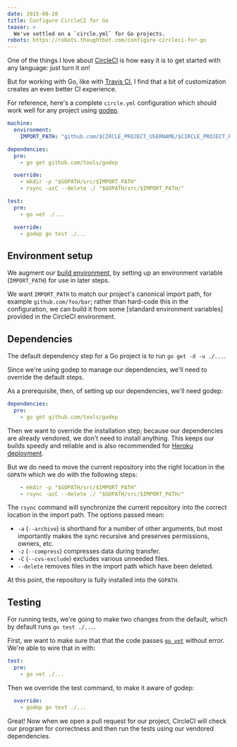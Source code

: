 ```yaml
---
date: 2015-08-28
title: Configure CircleCI for Go
teaser: >
  We've settled on a `circle.yml` for Go projects.
robots: https://robots.thoughtbot.com/configure-circleci-for-go
---
```


One of the things I love about [CircleCI]
is how easy it is to get started with any language:
just turn it on!

  [CircleCI]: https://circleci.com

But for working with Go,
like with [Travis CI],
I find that a bit of customization
creates an even better CI experience.

  [Travis CI]: https://robots.thoughtbot.com/configure-travis-ci-for-go

For reference,
here's a complete `circle.yml` configuration
which should work well
for any project using [godep].

  [godep]: https://github.com/tools/godep

```yml
machine:
  environment:
    IMPORT_PATH: "github.com/$CIRCLE_PROJECT_USERNAME/$CIRCLE_PROJECT_REPONAME"

dependencies:
  pre:
    - go get github.com/tools/godep

  override:
    - mkdir -p "$GOPATH/src/$IMPORT_PATH"
    - rsync -azC --delete ./ "$GOPATH/src/$IMPORT_PATH/"

test:
  pre:
    - go vet ./...

  override:
    - godep go test ./...
```

## Environment setup

We augment our [build environment],
by setting up an environment variable (`IMPORT_PATH`)
for use in later steps.

  [build environment]: https://circleci.com/docs/configuration#environment

We want `IMPORT_PATH` to match our project's
canonical import path,
for example `github.com/foo/bar`;
rather than hard-code this in the configuration,
we can build it from some [standard environment variables]
provided in the CircleCI environment.

  [standard environment variable]: https://circleci.com/docs/environment-variables

## Dependencies

The default dependency step for a Go project
is to run `go get -d -u ./...`.

Since we're using godep to manage our dependencies,
we'll need to override the default steps.

As a prerequisite, then, of setting up our dependencies,
we'll need godep:

```yml
dependencies:
  pre:
    - go get github.com/tools/godep
```

Then we want to override the installation step;
because our dependencies are already vendored,
we don't need to install anything.
This keeps our builds speedy and reliable
and is also recommended for [Heroku deployment].

  [Heroku deployment]: https://devcenter.heroku.com/articles/go-dependencies-via-godep

But we do need to move the current repository
into the right location in the `GOPATH`
which we do with the following steps:

```yml
    - mkdir -p "$GOPATH/src/$IMPORT_PATH"
    - rsync -azC --delete ./ "$GOPATH/src/$IMPORT_PATH/"
```

The `rsync` command will synchronize
the current repository into the correct location in the import path.
The options passed mean:

  * `-a` (`--archive`) is shorthand for a number of other arguments,
    but most importantly makes the sync recursive
    and preserves permissions, owners, etc.
  * `-z` (`--compress`) compresses data during transfer.
  * `-C` (`--cvs-exclude`) excludes various unneeded files.
  * `--delete` removes files in the import path which have been deleted.

At this point, the repository
is fully installed into the `GOPATH`.

## Testing

For running tests,
we're going to make two changes from the default,
which by default runs `go test ./...`.

First, we want to make sure that
that the code passes [`go vet`][go vet] without error.
We're able to wire that in with:

  [go vet]: https://golang.org/cmd/vet/

```yml
test:
  pre:
    - go vet ./...
```

Then we override the test command,
to make it aware of godep:

```yml
  override:
    - godep go test ./...
```

Great!
Now when we open a pull request for our project,
CircleCI will check our program for correctness
and then run the tests
using our vendored dependencies.

